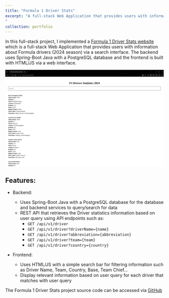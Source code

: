 ```yaml
---
title: "Formula 1 Driver Stats"
excerpt: "A full-stack Web Application that provides users with information about Formula drivers (2024 season) via a search interface. The backend uses Spring-Boot Java with a PostgreSQL database and the frontend is built with HTML/JS via a web interface. 
"
collection: portfolio
---
```


In this full-stack project, I implemented a [Formula 1 Driver Stats website](https://github.com/T-Kalv/Formula-1-Driver-Stats) which is a full-stack Web Application that provides users with information about Formula drivers (2024 season) via a search interface. The backend uses Spring-Boot Java with a PostgreSQL database and the frontend is built with HTML/JS via a web interface. 

![Formula 1 Driver Stats](Formula1StatsWebImage.png)

## Features:
- Backend:
  - Uses Spring-Boot Java with a PostgreSQL database for the database and backend services to query/search for data
  - REST API that retrieves the Driver statistics information based on user query using API endpoints such as:
    - `GET /api/v1/driver`
    - `GET /api/v1/driver?driverName={name}`
    - `GET /api/v1/driver?abbreviation={abbreviation}`
    - `GET /api/v1/driver?team={team}`
    - `GET /api/v1/driver?country={country}`

- Frontend:
  - Uses HTML/JS with a simple search bar for filtering information such as Driver Name, Team, Country, Base, Team Chief...
  - Display relevant information based on user query for each driver that matches with user query 


The Formula 1 Driver Stats project source code can be accessed via [GitHub](https://github.com/T-Kalv/Formula-1-Driver-Stats)

